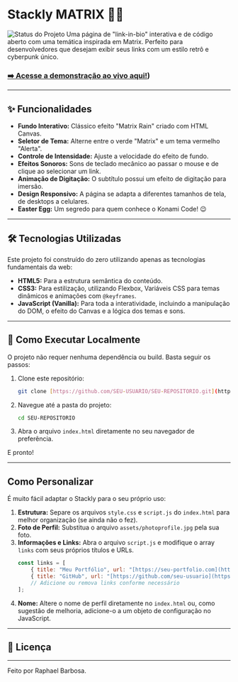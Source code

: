 # Stackly  MATRIX 🧑‍💻

![Status do Projeto](https://img.shields.io/badge/status-concluído-brightgreen)
Uma página de "link-in-bio" interativa e de código aberto com uma temática inspirada em Matrix. Perfeito para desenvolvedores que desejam exibir seus links com um estilo retrô e cyberpunk único.

### [➡️ Acesse a demonstração ao vivo aqui!](https://stackly-pied.vercel.app/))

---

## ✨ Funcionalidades

* **Fundo Interativo:** Clássico efeito "Matrix Rain" criado com HTML Canvas.
* **Seletor de Tema:** Alterne entre o verde "Matrix" e um tema vermelho "Alerta".
* **Controle de Intensidade:** Ajuste a velocidade do efeito de fundo.
* **Efeitos Sonoros:** Sons de teclado mecânico ao passar o mouse e de clique ao selecionar um link.
* **Animação de Digitação:** O subtítulo possui um efeito de digitação para imersão.
* **Design Responsivo:** A página se adapta a diferentes tamanhos de tela, de desktops a celulares.
* **Easter Egg:** Um segredo para quem conhece o Konami Code! 😉

---

## 🛠️ Tecnologias Utilizadas

Este projeto foi construído do zero utilizando apenas as tecnologias fundamentais da web:

* **HTML5:** Para a estrutura semântica do conteúdo.
* **CSS3:** Para estilização, utilizando Flexbox, Variáveis CSS para temas dinâmicos e animações com `@keyframes`.
* **JavaScript (Vanilla):** Para toda a interatividade, incluindo a manipulação do DOM, o efeito do Canvas e a lógica dos temas e sons.

---

## 🚀 Como Executar Localmente

O projeto não requer nenhuma dependência ou build. Basta seguir os passos:

1.  Clone este repositório:
    ```bash
    git clone [https://github.com/SEU-USUARIO/SEU-REPOSITORIO.git](https://github.com/SEU-USUARIO/SEU-REPOSITORIO.git)
    ```
2.  Navegue até a pasta do projeto:
    ```bash
    cd SEU-REPOSITORIO
    ```
3.  Abra o arquivo `index.html` diretamente no seu navegador de preferência.

E pronto!

---

## Como Personalizar

É muito fácil adaptar o Stackly para o seu próprio uso:

1.  **Estrutura:** Separe os arquivos `style.css` e `script.js` do `index.html` para melhor organização (se ainda não o fez).
2.  **Foto de Perfil:** Substitua o arquivo `assets/photoprofile.jpg` pela sua foto.
3.  **Informações e Links:** Abra o arquivo `script.js` e modifique o array `links` com seus próprios títulos e URLs.
    ```javascript
    const links = [
        { title: "Meu Portfólio", url: "[https://seu-portfolio.com](https://seu-portfolio.com)", clicks: 0 },
        { title: "GitHub", url: "[https://github.com/seu-usuario](https://github.com/seu-usuario)", clicks: 0 },
        // Adicione ou remova links conforme necessário
    ];
    ```
4.  **Nome:** Altere o nome de perfil diretamente no `index.html` ou, como sugestão de melhoria, adicione-o a um objeto de configuração no JavaScript.

---

## 📄 Licença

---

Feito por Raphael Barbosa.
